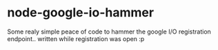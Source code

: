 node-google-io-hammer
=====================

Some realy simple peace of code to hammer the google I/O registration endpoint.. written while registration was open :p